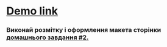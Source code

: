 # [Demo link](https://elizachernysh.github.io/goit-markup-hw-02/)

### Виконай розмітку і оформлення макета сторінки [домашнього завдання #2.](https://www.figma.com/file/1ehrLBauvVFu4mVhxsHzyZ/Web-Studio-(Version-2.1)?node-id=1%3A189)
